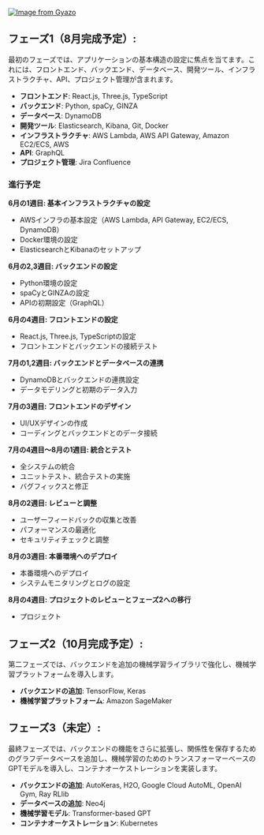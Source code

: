 
[![Image from Gyazo](https://i.gyazo.com/93a0f7932d1280163691cdd52b9b0b3b.png)](https://gyazo.com/93a0f7932d1280163691cdd52b9b0b3b)


## フェーズ1（8月完成予定）:

最初のフェーズでは、アプリケーションの基本構造の設定に焦点を当てます。これには、フロントエンド、バックエンド、データベース、開発ツール、インフラストラクチャ、API、プロジェクト管理が含まれます。

- **フロントエンド**: React.js, Three.js, TypeScript
- **バックエンド**: Python, spaCy, GINZA
- **データベース**: DynamoDB
- **開発ツール**: Elasticsearch, Kibana, Git, Docker
- **インフラストラクチャ**: AWS Lambda, AWS API Gateway, Amazon EC2/ECS, AWS
- **API**: GraphQL
- **プロジェクト管理**: Jira Confluence

### 進行予定
**6月の1週目: 基本インフラストラクチャの設定**
- AWSインフラの基本設定（AWS Lambda, API Gateway, EC2/ECS, DynamoDB）
- Docker環境の設定
- ElasticsearchとKibanaのセットアップ

**6月の2,3週目: バックエンドの設定**
- Python環境の設定
- spaCyとGINZAの設定
- APIの初期設定（GraphQL）

**6月の4週目: フロントエンドの設定**
- React.js, Three.js, TypeScriptの設定
- フロントエンドとバックエンドの接続テスト

**7月の1,2週目: バックエンドとデータベースの連携**
- DynamoDBとバックエンドの連携設定
- データモデリングと初期のデータ入力

**7月の3週目: フロントエンドのデザイン**
- UI/UXデザインの作成
- コーディングとバックエンドとのデータ接続

**7月の4週目〜8月の1週目: 統合とテスト**
- 全システムの統合
- ユニットテスト、統合テストの実施
- バグフィックスと修正

**8月の2週目: レビューと調整**
- ユーザーフィードバックの収集と改善
- パフォーマンスの最適化
- セキュリティチェックと調整

**8月の3週目: 本番環境へのデプロイ**
- 本番環境へのデプロイ
- システムモニタリングとログの設定

**8月の4週目: プロジェクトのレビューとフェーズ2への移行**
- プロジェクト

## フェーズ2（10月完成予定）:

第二フェーズでは、バックエンドを追加の機械学習ライブラリで強化し、機械学習プラットフォームを導入します。

- **バックエンドの追加**: TensorFlow, Keras
- **機械学習プラットフォーム**: Amazon SageMaker

## フェーズ3（未定）:

最終フェーズでは、バックエンドの機能をさらに拡張し、関係性を保存するためのグラフデータベースを追加し、機械学習のためのトランスフォーマーベースのGPTモデルを導入し、コンテナオーケストレーションを実装します。

- **バックエンドの追加**: AutoKeras, H2O, Google Cloud AutoML, OpenAI Gym, Ray RLlib
- **データベースの追加**: Neo4j
- **機械学習モデル**: Transformer-based GPT
- **コンテナオーケストレーション**: Kubernetes
